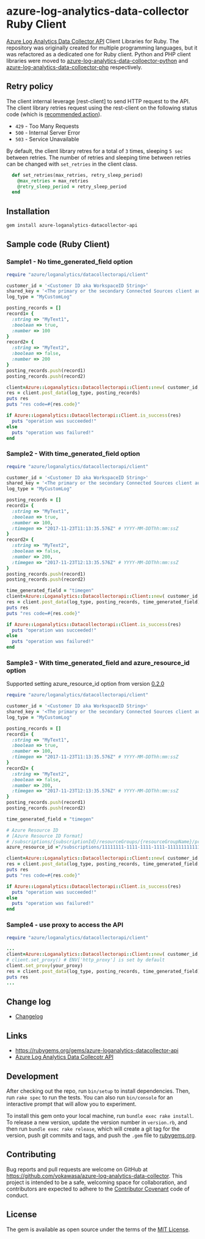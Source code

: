 # azure-log-analytics-data-collector Ruby Client

[Azure Log Analytics Data Collector API](https://docs.microsoft.com/en-us/azure/azure-monitor/platform/data-collector-api) Client Libraries for Ruby. The repository was originally created for multiple programming languages, but it was refactored as a dedicated one for Ruby client. Python and PHP client libraries were moved to [azure-log-analytics-data-colloector-python](https://github.com/yokawasa/azure-log-analytics-data-collector-python) and [azure-log-analytics-data-colloector-php](https://github.com/yokawasa/azure-log-analytics-data-collector-php) respectively.


## Retry policy

The client internal leverage [rest-client] to send HTTP request to the API. The client library retries request using the rest-client on the following status code (which is [recommended action](https://docs.microsoft.com/en-us/azure/azure-monitor/platform/data-collector-api)).
  * `429` - Too Many Requests
  * `500` - Internal Server Error
  * `503` -	Service Unavailable

By default, the client library retres for a total of `3` times, sleeping `5 sec` between retries. The number of retries and sleeping time between retries can be changed with `set_retries` in the client class.

```ruby
  def set_retries(max_retries, retry_sleep_period)
    @max_retries = max_retries
    @retry_sleep_period = retry_sleep_period
  end
```

## Installation
```bash
gem install azure-loganalytics-datacollector-api
```

## Sample code (Ruby Client)
### Sample1 - No time_generated_field option
```ruby
require "azure/loganalytics/datacollectorapi/client"

customer_id = '<Customer ID aka WorkspaceID String>'
shared_key = '<The primary or the secondary Connected Sources client authentication key>'
log_type = "MyCustomLog"

posting_records = []
record1= {
  :string => "MyText1",
  :boolean => true,
  :number => 100
}
record2= {
  :string => "MyText2",
  :boolean => false,
  :number => 200
}
posting_records.push(record1)
posting_records.push(record2)

client=Azure::Loganalytics::Datacollectorapi::Client::new( customer_id, shared_key)
res = client.post_data(log_type, posting_records)
puts res
puts "res code=#{res.code}"

if Azure::Loganalytics::Datacollectorapi::Client.is_success(res)
  puts "operation was succeeded!"
else
  puts "operation was failured!"
end
```

### Sample2 - With time_generated_field option
```ruby
require "azure/loganalytics/datacollectorapi/client"

customer_id = '<Customer ID aka WorkspaceID String>'
shared_key = '<The primary or the secondary Connected Sources client authentication key>'
log_type = "MyCustomLog"

posting_records = []
record1= {
  :string => "MyText1",
  :boolean => true,
  :number => 100,
  :timegen => "2017-11-23T11:13:35.576Z" # YYYY-MM-DDThh:mm:ssZ
}
record2= {
  :string => "MyText2",
  :boolean => false,
  :number => 200,
  :timegen => "2017-11-23T12:13:35.576Z" # YYYY-MM-DDThh:mm:ssZ
}
posting_records.push(record1)
posting_records.push(record2)

time_generated_field = "timegen"
client=Azure::Loganalytics::Datacollectorapi::Client::new( customer_id, shared_key)
res = client.post_data(log_type, posting_records, time_generated_field)
puts res
puts "res code=#{res.code}"

if Azure::Loganalytics::Datacollectorapi::Client.is_success(res)
  puts "operation was succeeded!"
else
  puts "operation was failured!"
end
```

### Sample3 - With time_generated_field and azure_resource_id option
Supported setting azure_resource_id option from version [0.2.0](https://github.com/yokawasa/azure-log-analytics-data-collector/releases/tag/v0.2.0)
```ruby
require "azure/loganalytics/datacollectorapi/client"

customer_id = '<Customer ID aka WorkspaceID String>'
shared_key = '<The primary or the secondary Connected Sources client authentication key>'
log_type = "MyCustomLog"

posting_records = []
record1= {
  :string => "MyText1",
  :boolean => true,
  :number => 100,
  :timegen => "2017-11-23T11:13:35.576Z" # YYYY-MM-DDThh:mm:ssZ
}
record2= {
  :string => "MyText2",
  :boolean => false,
  :number => 200,
  :timegen => "2017-11-23T12:13:35.576Z" # YYYY-MM-DDThh:mm:ssZ
}
posting_records.push(record1)
posting_records.push(record2)

time_generated_field = "timegen"

# Azure Resource ID
# [Azure Resource ID Format]
# /subscriptions/{subscriptionId}/resourceGroups/{resourceGroupName}/providers/{resourceProviderNamespace}/{resourceType}/{resourceName}
azure_resource_id ="/subscriptions/11111111-1111-1111-1111-111111111111/resourceGroups/otherResourceGroup/providers/Microsoft.Storage/storageAccounts/examplestorage"

client=Azure::Loganalytics::Datacollectorapi::Client::new( customer_id, shared_key)
res = client.post_data(log_type, posting_records, time_generated_field, azure_resource_id)
puts res
puts "res code=#{res.code}"

if Azure::Loganalytics::Datacollectorapi::Client.is_success(res)
  puts "operation was succeeded!"
else
  puts "operation was failured!"
end
```

### Sample4 - use proxy to access the API
```ruby
require "azure/loganalytics/datacollectorapi/client"

...
client=Azure::Loganalytics::Datacollectorapi::Client::new( customer_id, shared_key)
# client.set_proxy() # ENV['http_proxy'] is set by default 
client.set_proxy(your_proxy)
res = client.post_data(log_type, posting_records, time_generated_field)
puts res
...
```


## Change log

* [Changelog](ChangeLog.md)

## Links

* https://rubygems.org/gems/azure-loganalytics-datacollector-api
* [Azure Log Analytics Data Collecotr API](https://docs.microsoft.com/en-us/azure/log-analytics/log-analytics-data-collector-api)

## Development

After checking out the repo, run `bin/setup` to install dependencies. Then, run `rake spec` to run the tests. You can also run `bin/console` for an interactive prompt that will allow you to experiment.

To install this gem onto your local machine, run `bundle exec rake install`. To release a new version, update the version number in `version.rb`, and then run `bundle exec rake release`, which will create a git tag for the version, push git commits and tags, and push the `.gem` file to [rubygems.org](https://rubygems.org).

## Contributing

Bug reports and pull requests are welcome on GitHub at https://github.com/yokawasa/azure-log-analytics-data-collector. This project is intended to be a safe, welcoming space for collaboration, and contributors are expected to adhere to the [Contributor Covenant](http://contributor-covenant.org) code of conduct.

## License

The gem is available as open source under the terms of the [MIT License](http://opensource.org/licenses/MIT).
